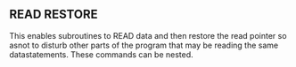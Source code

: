 ## READ RESTORE

This enables subroutines to READ data and then restore the read pointer so asnot to disturb other parts of the program that may be reading the same datastatements. These commands can be nested.